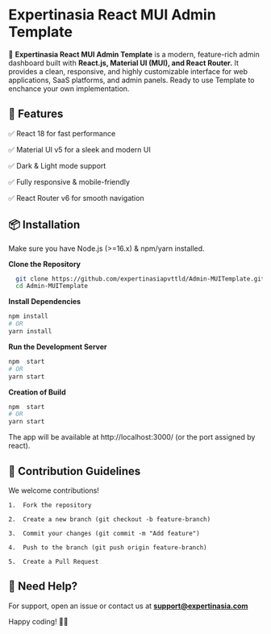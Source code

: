 
# Expertinasia React MUI Admin Template

🚀 **Expertinasia React MUI Admin Template** is a modern, feature-rich admin dashboard built with **React.js, Material UI (MUI), and React Router.** It provides a clean, responsive, and highly customizable interface for web applications, SaaS platforms, and admin panels.
Ready to use Template to enchance your own implementation.


## 📌 Features

✅ React 18 for fast performance

✅ Material UI v5 for a sleek and modern UI

✅ Dark & Light mode support

✅ Fully responsive & mobile-friendly

✅ React Router v6 for smooth navigation

## 📦 Installation

Make sure you have Node.js (>=16.x) & npm/yarn installed.

**Clone the Repository**

```bash
  git clone https://github.com/expertinasiapvttld/Admin-MUITemplate.git
  cd Admin-MUITemplate
```

**Install Dependencies**

```bash
npm install  
# OR  
yarn install  
```

**Run the Development Server**

```bash
npm  start  
# OR  
yarn start  
```

**Creation of Build**

```bash
npm  start  
# OR  
yarn start  
```


The app will be available at http://localhost:3000/ (or the port assigned by react).


## 🤝 Contribution Guidelines

We welcome contributions!

    1.	Fork the repository

    2.	Create a new branch (git checkout -b feature-branch)

    3.	Commit your changes (git commit -m "Add feature")

    4.	Push to the branch (git push origin feature-branch)

    5.	Create a Pull Request


##  💬 Need Help?

For support, open an issue or contact us at **support@expertinasia.com**

Happy coding! 🚀🎨
